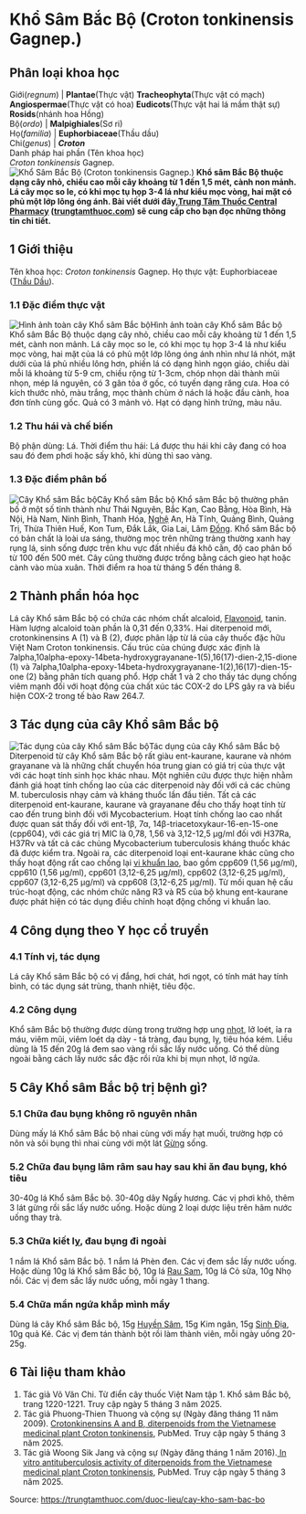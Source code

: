 # Khổ Sâm Bắc Bộ (Croton tonkinensis Gagnep.)

Phân loại khoa học  
---  
Giới(_regnum_) |  **Plantae**(Thực vật) **Tracheophyta**(Thực vật có mạch) **Angiospermae**(Thực vật có hoa) **Eudicots**(Thực vật hai lá mầm thật sự) **Rosids**(nhánh hoa Hồng)  
Bộ(_ordo_) | **Malpighiales**(Sơ ri)  
Họ(_familia_) | **Euphorbiaceae**(Thầu dầu)  
Chi(_genus_) | **_Croton_**  
Danh pháp hai phần (Tên khoa học)  
_Croton tonkinensis_ Gagnep.  
![Khổ Sâm Bắc Bộ \(Croton tonkinensis Gagnep.\)](https://trungtamthuoc.com/images/others/kho-sam-bac-bo-0-3715.jpg)
**Khổ sâm Bắc Bộ thuộc dạng cây nhỏ, chiều cao mỗi cây khoảng từ 1 đến 1,5 mét, cành non mảnh. Lá cây mọc so le, có khi mọc tụ họp 3-4 lá như kiểu mọc vòng, hai mặt có phủ một lớp lông óng ánh. Bài viết dưới đây,[Trung Tâm Thuốc Central Pharmacy](https://trungtamthuoc.com/ "Trung Tâm Thuốc Central Pharmacy") ([trungtamthuoc.com](https://trungtamthuoc.com/ "trungtamthuoc.com")) sẽ cung cấp cho bạn đọc những thông tin chi tiết.**
##  1 Giới thiệu
Tên khoa học: _Croton tonkinensis_ Gagnep.
Họ thực vật: Euphorbiaceae ([Thầu Dầu](https://trungtamthuoc.com/duoc-lieu/thau-dau "Thầu Dầu")).
### 1.1 Đặc điểm thực vật
![Hình ảnh toàn cây Khổ sâm Bắc bộ](https://trungtamthuoc.com/images/item/kho-sam-bac-bo.jpg)Hình ảnh toàn cây Khổ sâm Bắc bộ
Khổ sâm Bắc Bộ thuộc dạng cây nhỏ, chiều cao mỗi cây khoảng từ 1 đến 1,5 mét, cành non mảnh.
Lá cây mọc so le, có khi mọc tụ họp 3-4 lá như kiểu mọc vòng, hai mặt của lá có phủ một lớp lông óng ánh nhìn như lá nhót, mặt dưới của lá phủ nhiều lông hơn, phiến lá có dạng hình ngọn giáo, chiều dài mỗi lá khoảng từ 5-9 cm, chiều rộng từ 1-3cm, chóp nhọn dài thành mũi nhọn, mép lá nguyên, có 3 gân tỏa ở gốc, có tuyến dạng răng cưa.
Hoa có kích thước nhỏ, màu trắng, mọc thành chùm ở nách lá hoặc đầu cành, hoa đơn tính cùng gốc.
Quả có 3 mảnh vỏ.
Hạt có dạng hình trứng, màu nâu.
### 1.2 Thu hái và chế biến
Bộ phận dùng: Lá.
Thời điểm thu hái: Lá được thu hái khi cây đang có hoa sau đó đem phơi hoặc sấy khô, khi dùng thì sao vàng.
### 1.3 Đặc điểm phân bố
![Cây Khổ sâm Bắc bộ](https://trungtamthuoc.com/images/item/kho-sam-bac-bo-1.jpg)Cây Khổ sâm Bắc bộ
Khổ sâm Bắc bộ thường phân bố ở một số tỉnh thành như Thái Nguyên, Bắc Kạn, Cao Bằng, Hòa Bình, Hà Nội, Hà Nam, Ninh Bình, Thanh Hóa, [Nghệ](https://trungtamthuoc.com/duoc-lieu/nghe-21 "Nghệ") An, Hà Tĩnh, Quảng Bình, Quảng Trị, Thừa Thiên Huế, Kon Tum, Đắk Lắk, Gia Lai, Lâm [Đồng](https://trungtamthuoc.com/hoat-chat/dong "Đồng").
Khổ sâm Bắc bộ có bản chất là loài ưa sáng, thường mọc trên những trảng thường xanh hay rụng lá, sinh sống được trên khu vực đất nhiều đá khô cằn, độ cao phân bố từ 100 đến 500 mét. Cây cũng thường được trồng bằng cách gieo hạt hoặc cành vào mùa xuân.
Thời điểm ra hoa từ tháng 5 đến tháng 8.
##  2 Thành phần hóa học
Lá cây Khổ sâm Bắc bộ có chứa các nhóm chất alcaloid, [Flavonoid](https://trungtamthuoc.com/hoat-chat/flavonoid "Flavonoid"), tanin. Hàm lượng alcaloid toàn phần là 0,31 đến 0,33%.
Hai diterpenoid mới, crotonkinensins A (1) và B (2), được phân lập từ lá của cây thuốc đặc hữu Việt Nam Croton tonkinensis. Cấu trúc của chúng được xác định là 7alpha,10alpha-epoxy-14beta-hydroxygrayanane-1(5),16(17)-dien-2,15-dione (1) và 7alpha,10alpha-epoxy-14beta-hydroxygrayanane-1(2),16(17)-dien-15-one (2) bằng phân tích quang phổ. Hợp chất 1 và 2 cho thấy tác dụng chống viêm mạnh đối với hoạt động của chất xúc tác COX-2 do LPS gây ra và biểu hiện COX-2 trong tế bào Raw 264.7.
##  3 Tác dụng của cây Khổ sâm Bắc bộ
![Tác dụng của cây Khổ sâm Bắc bộ](https://trungtamthuoc.com/images/item/kho-sam-bac-bo-2.jpg)Tác dụng của cây Khổ sâm Bắc bộ
Diterpenoid từ cây Khổ sâm Bắc bộ rất giàu ent-kaurane, kaurane và nhóm grayanane và là những chất chuyển hóa trung gian có giá trị của thực vật với các hoạt tính sinh học khác nhau. Một nghiên cứu được thực hiện nhằm đánh giá hoạt tính chống lao của các diterpenoid này đối với cả các chủng M. tuberculosis nhạy cảm và kháng thuốc lần đầu tiên. Tất cả các diterpenoid ent-kaurane, kaurane và grayanane đều cho thấy hoạt tính từ cao đến trung bình đối với Mycobacterium. Hoạt tính chống lao cao nhất được quan sát thấy đối với ent-1β, 7α, 14β-triacetoxykaur-16-en-15-one (cpp604), với các giá trị MIC là 0,78, 1,56 và 3,12-12,5 µg/ml đối với H37Ra, H37Rv và tất cả các chủng Mycobacterium tuberculosis kháng thuốc khác đã được kiểm tra. Ngoài ra, các diterpenoid loại ent-kaurane khác cũng cho thấy hoạt động rất cao chống lại [vi khuẩn lao](https://trungtamthuoc.com/bai-viet/gioi-thieu-cach-dieu-tri-vi-khuan-lao-can-biet "vi khuẩn lao"), bao gồm cpp609 (1,56 µg/ml), cpp610 (1,56 µg/ml), cpp601 (3,12-6,25 µg/ml), cpp602 (3,12-6,25 µg/ml), cpp607 (3,12-6,25 µg/ml) và cpp608 (3,12-6,25 µg/ml). Từ mối quan hệ cấu trúc-hoạt động, các nhóm chức năng R3 và R5 của bộ khung ent-kaurane được phát hiện có tác dụng điều chỉnh hoạt động chống vi khuẩn lao.
##  4 Công dụng theo Y học cổ truyền
### 4.1 Tính vị, tác dụng
Lá cây Khổ sâm Bắc bộ có vị đắng, hơi chát, hơi ngọt, có tính mát hay tính bình, có tác dụng sát trùng, thanh nhiệt, tiêu độc.
### 4.2 Công dụng
Khổ sâm Bắc bộ thường được dùng trong trường hợp ung [nhọt](https://trungtamthuoc.com/bai-viet/nhot "nhọt"), lở loét, ỉa ra máu, viêm mũi, viêm loét dạ dày - tá tràng, đau bụng, lỵ, tiêu hóa kém.
Liều dùng là 15 đến 20g lá đem sao vàng rồi sắc lấy nước uống. Có thể dùng ngoài bằng cách lấy nước sắc đặc rồi rửa khi bị mụn nhọt, lở ngứa.
##  5 Cây Khổ sâm Bắc bộ trị bệnh gì?
### 5.1 Chữa đau bụng không rõ nguyên nhân
Dùng mấy lá Khổ sâm Bắc bộ nhai cùng với mấy hạt muối, trường hợp có nôn và sôi bụng thì nhai cùng với một lát [Gừng](https://trungtamthuoc.com/duoc-lieu/gung-14 "Gừng") sống.
### 5.2 Chữa đau bụng lâm râm sau hay sau khi ăn đau bụng, khó tiêu
30-40g lá Khổ sâm Bắc bộ.
30-40g dây Ngấy hương.
Các vị phơi khô, thêm 3 lát gừng rồi sắc lấy nước uống.
Hoặc dùng 2 loại dược liệu trên hãm nước uống thay trà.
### 5.3 Chữa kiết lỵ, đau bụng đi ngoài
1 nắm lá Khổ sâm Bắc bộ.
1 nắm lá Phèn đen.
Các vị đem sắc lấy nước uống.
Hoặc dùng 10g lá Khổ sâm Bắc bộ, 10g lá [Rau Sam](https://trungtamthuoc.com/hoat-chat/rau-sam "Rau Sam"), 10g lá Cỏ sữa, 10g Nhọ nồi.
Các vị đem sắc lấy nước uống, mỗi ngày 1 thang.
### 5.4 Chữa mẩn ngứa khắp mình mẩy
Dùng lá cây Khổ sâm Bắc bộ, 15g [Huyền Sâm](https://trungtamthuoc.com/duoc-lieu/huyen-sam "Huyền Sâm"), 15g Kim ngân, 15g [Sinh Địa](https://trungtamthuoc.com/duoc-lieu/dia-hoang "Sinh Địa"), 10g quả Ké.
Các vị đem tán thành bột rồi làm thành viên, mỗi ngày uống 20-25g.
##  6 Tài liệu tham khảo
  1. Tác giả Võ Văn Chi. Từ điển cây thuốc Việt Nam tập 1. Khổ sâm Bắc bộ, trang 1220-1221. Truy cập ngày 5 tháng 3 năm 2025.
  2. Tác giả Phuong-Thien Thuong và cộng sự (Ngày đăng tháng 11 năm 2009). [Crotonkinensins A and B, diterpenoids from the Vietnamese medicinal plant Croton tonkinensis](https://pubmed.ncbi.nlm.nih.gov/19899773/), PubMed. Truy cập ngày 5 tháng 3 năm 2025.
  3. Tác giả Woong Sik Jang và cộng sự (Ngày đăng tháng 1 năm 2016).[ In vitro antituberculosis activity of diterpenoids from the Vietnamese medicinal plant Croton tonkinensis](https://pubmed.ncbi.nlm.nih.gov/26386972/), PubMed. Truy cập ngày 5 tháng 3 năm 2025.




Source: https://trungtamthuoc.com/duoc-lieu/cay-kho-sam-bac-bo
